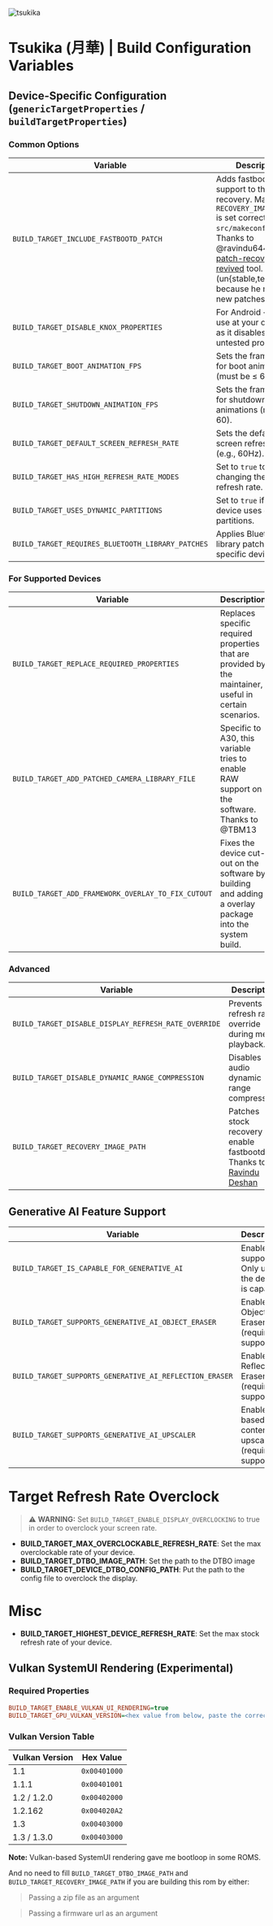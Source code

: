 ![tsukika](https://github.com/bocchi-the-dev/banners/blob/main/explore00.png?raw=true)

# Tsukika (月華) | Build Configuration Variables

## Device-Specific Configuration (`genericTargetProperties` / `buildTargetProperties`)

### Common Options

| Variable | Description |
|---------|-------------|
| `BUILD_TARGET_INCLUDE_FASTBOOTD_PATCH` | Adds fastbootd support to the stock recovery. Make sure `RECOVERY_IMAGE_PATH` is set correctly in `src/makeconfigs.prop`. Thanks to @ravindu644 for his <a href="https://github.com/ravindu644/patch-recovery-revived">patch-recovery-revived</a> tool. (un{stable,tested} because he released new patches) |
| `BUILD_TARGET_DISABLE_KNOX_PROPERTIES` | For Android <= 11, use at your own risk as it disables Knox via untested properties. |
| `BUILD_TARGET_BOOT_ANIMATION_FPS` | Sets the frame rate for boot animations (must be ≤ 60). |
| `BUILD_TARGET_SHUTDOWN_ANIMATION_FPS` | Sets the frame rate for shutdown animations (must be ≤ 60). |
| `BUILD_TARGET_DEFAULT_SCREEN_REFRESH_RATE` | Sets the default screen refresh rate (e.g., 60Hz). |
| `BUILD_TARGET_HAS_HIGH_REFRESH_RATE_MODES` | Set to `true` to enable changing the default refresh rate. |
| `BUILD_TARGET_USES_DYNAMIC_PARTITIONS` | Set to `true` if your device uses dynamic partitions. |
| `BUILD_TARGET_REQUIRES_BLUETOOTH_LIBRARY_PATCHES` | Applies Bluetooth library patches for specific devices. |

### For Supported Devices

| Variable | Description |
|---------|-------------|
| `BUILD_TARGET_REPLACE_REQUIRED_PROPERTIES` | Replaces specific required properties that are provided by the maintainer, useful in certain scenarios. |
| `BUILD_TARGET_ADD_PATCHED_CAMERA_LIBRARY_FILE` | Specific to A30, this variable tries to enable RAW support on the software. Thanks to @TBM13 |
| `BUILD_TARGET_ADD_FRAMEWORK_OVERLAY_TO_FIX_CUTOUT` | Fixes the device cut-out on the software by building and adding a overlay package into the system build. |

### Advanced

| Variable | Description |
|---------|-------------|
| `BUILD_TARGET_DISABLE_DISPLAY_REFRESH_RATE_OVERRIDE` | Prevents refresh rate override during media playback. |
| `BUILD_TARGET_DISABLE_DYNAMIC_RANGE_COMPRESSION` | Disables audio dynamic range compression. |
| `BUILD_TARGET_RECOVERY_IMAGE_PATH` | Patches stock recovery to enable fastbootd. Thanks to <a href="https://github.com/ravindu644">Ravindu Deshan</a> |

## Generative AI Feature Support

| Variable | Description |
|---------|-------------|
| `BUILD_TARGET_IS_CAPABLE_FOR_GENERATIVE_AI` | Enables AI support. Only use if the device is capable. |
| `BUILD_TARGET_SUPPORTS_GENERATIVE_AI_OBJECT_ERASER` | Enables Object Eraser (requires AI support). |
| `BUILD_TARGET_SUPPORTS_GENERATIVE_AI_REFLECTION_ERASER` | Enables Reflection Eraser (requires AI support). |
| `BUILD_TARGET_SUPPORTS_GENERATIVE_AI_UPSCALER` | Enables AI-based content upscaling (requires AI support). |

# Target Refresh Rate Overclock
> ⚠️ **WARNING:** Set `BUILD_TARGET_ENABLE_DISPLAY_OVERCLOCKING` to true in order to overclock your screen rate.
- **BUILD_TARGET_MAX_OVERCLOCKABLE_REFRESH_RATE**: Set the max overclockable rate of your device.
- **BUILD_TARGET_DTBO_IMAGE_PATH**: Set the path to the DTBO image
- **BUILD_TARGET_DEVICE_DTBO_CONFIG_PATH**: Put the path to the config file to overclock the display.

# Misc
- **BUILD_TARGET_HIGHEST_DEVICE_REFRESH_RATE**: Set the max stock refresh rate of your device.

## Vulkan SystemUI Rendering (Experimental)

### Required Properties

```ini
BUILD_TARGET_ENABLE_VULKAN_UI_RENDERING=true
BUILD_TARGET_GPU_VULKAN_VERSION=<hex value from below, paste the correct one according to your device spec>
```

### Vulkan Version Table

| Vulkan Version     | Hex Value     |
|--------------------|---------------|
| 1.1                | `0x00401000`  |
| 1.1.1              | `0x00401001`  |
| 1.2 / 1.2.0        | `0x00402000`  |
| 1.2.162            | `0x004020A2`  |
| 1.3                | `0x00403000`  |
| 1.3 / 1.3.0        | `0x00403000`  |

**Note:** Vulkan-based SystemUI rendering gave me bootloop in some ROMS.

And no need to fill `BUILD_TARGET_DTBO_IMAGE_PATH` and `BUILD_TARGET_RECOVERY_IMAGE_PATH` if you are building this rom by either:
    
> Passing a zip file as an argument

> Passing a firmware url as an argument